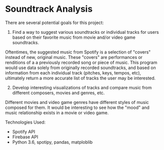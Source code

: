 # Soundtrack Analysis

There are several potential goals for this project:

1. Find a way to suggest various soundtracks or individual tracks for users based on their favorite music from movie and/or video game soundtracks. 
  
  Oftentimes, the suggested music from Spotify is a selection of "covers" instead of new, original music. These "covers" are performances or renditions of a a previously recorded song or piece of music. This program would use data solely from originally recorded soundtracks, and based on information from each individual track (pitches, keys, tempos, etc), ultimately return a more accurate list of tracks the user may be interested. 

2. Develop interesting visualizations of tracks and compare music from different composers, movies and genres, etc. 

Different movies and video game genres have different styles of music composed for them. It would be interesting to see how the "mood" and music relationship exists in a movie or video game. 

Technologies Used:
- Spotify API
- Firebase API
- Python 3.6, spotipy, pandas, matploblib
